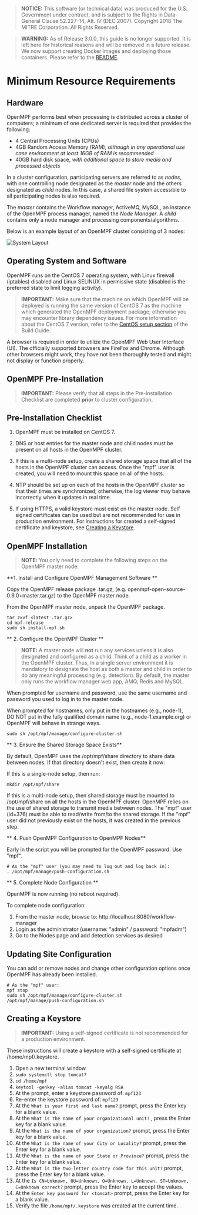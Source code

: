 > **NOTICE:** This software (or technical data) was produced for the U.S. Government under contract, and is subject to the Rights in Data-General Clause 52.227-14, Alt. IV (DEC 2007).
Copyright 2018 The MITRE Corporation. All Rights Reserved.

> **WARNING:** As of Release 3.0.0, this guide is no longer supported. It is left here for historical reasons and will be removed in a future release. We now support creating Docker images and deploying those containers. Please refer to the [README](https://github.com/openmpf/openmpf-docker/blob/master/README.md).

# Minimum Resource Requirements

## Hardware
OpenMPF performs best when processing is distributed across a cluster of computers; a minimum of one dedicated server is required that provides the following:

  - 4 Central Processing Units (CPUs)
  - 4GB Random Access Memory (RAM), *although in any operational use case environment at least 16GB of RAM is recommended*
  - 40GB hard disk space, *with additional space to store media and processed objects*

In a cluster configuration, participating servers are referred to as *nodes*, with one controlling node designated as the *master* node and the others designated as *child* nodes.  In this case, a shared file system accessible to all participating nodes is also required.

The *master* contains the Workflow manager, ActiveMQ, MySQL, an instance of the OpenMPF process manager, named the *Node Manager*. A *child* contains only a node manager and processing components/algorithms.

Below is an example layout of an OpenMPF cluster consisting of 3 nodes:

![System Layout](img/system_layout.png "System Layout")

## Operating System and Software
OpenMPF runs on the CentOS 7 operating system, with Linux firewall (iptables) disabled and Linux SELINUX in permissive state (disabled is the preferred state to limit logging activity).

> **IMPORTANT:** Make sure that the machine on which OpenMPF will be deployed is running the same version of CentOS 7 as the machine which generated the OpenMPF deployment package; otherwise you may encounter library dependency issues. For more information about the CentOS 7 version, refer to the [CentOS setup section](Build-Environment-Setup-Guide/index.html#set-up-the-minimal-centos-7-vm) of the Build Guide.

A browser is required in order to utilize the OpenMPF Web User Interface (UI). The officially supported browsers are FireFox and Chrome. Although other browsers might work, they have not been thoroughly tested and might not display or function properly.

## OpenMPF Pre-Installation
> **IMPORTANT:** Please verify that all steps in the Pre-installation Checklist are completed **prior** to cluster configuration.

## Pre-Installation Checklist

1. OpenMPF must be installed on CentOS 7.

2. DNS or host entries for the master node and child nodes must be present on all hosts in the OpenMPF cluster.

3. If this is a multi-node setup, create a shared storage space that all of the hosts in the OpenMPF cluster can access. Once the "mpf" user is created, you will need to mount this space on all of the hosts.

4. NTP should be set up on each of the hosts in the OpenMPF cluster so that their times are synchronized; otherwise, the log viewer may behave incorrectly when it updates in real time.

5. If using HTTPS, a valid keystore must exist on the master node. Self signed certificates can be used but are not recommended for use in production environment. For instructions for created a self-signed certificate and keystore, see [Creating a Keystore](#creating-a-keystore).

## OpenMPF Installation

> **NOTE:** You only need to complete the following steps on the OpenMPF master node:

**1. Install and Configure OpenMPF Management Software **

Copy the OpenMPF release package .tar.gz, (e.g. openmpf-open-source-0.9.0+master.tar.gz) to the OpenMPF master node.

From the OpenMPF master node, unpack the OpenMPF package.

```
tar zxvf <latest .tar.gz>
cd mpf-release
sudo sh install-mpf.sh
```

** 2. Configure the OpenMPF Cluster **

> **NOTE:** A master node will __**not**__ run any services unless it is also designated and configured as a child. Think of a child as a worker in the OpenMPF cluster. Thus, in a single server environment it is mandatory to designate the host as both a master and child in order to do any meaningful processing (e.g. detection). By default, the master only runs the workflow manager web app, AMQ, Redis and MySQL.

When prompted for username and password, use the same username and password you used to log in to the master node.

When prompted for hostnames, only put in the hostnames (e.g., node-1), DO NOT put in the fully qualified domain name (e.g., node-1.example.org) or OpenMPF will behave in strange ways.

```
sudo sh /opt/mpf/manage/configure-cluster.sh
```

** 3. Ensure the Shared Storage Space Exists**

By default, OpenMPF uses the /opt/mpf/share directory to share data between nodes. If that directory doesn't exist, then create it now:

If this is a single-node setup, then run:

```
mkdir /opt/mpf/share
```

If this is a multi-node setup, then shared storage must be mounted to /opt/mpf/share on all the hosts in the OpenMPF cluster. OpenMPF relies on the use of shared storage to transmit media between nodes. The "mpf" user (id=376) must be able to read/write from/to the shared storage. If the "mpf" user did not previously exist on the hosts, it was created in the previous step.


** 4. Push OpenMPF Configuration to OpenMPF Nodes**

Early in the script you will be prompted for the OpenMPF password. Use "mpf".


```
# As the "mpf" user (you may need to log out and log back in):
. /opt/mpf/manage/push-configuration.sh
```

** 5. Complete Node Configuration **

OpenMPF is now running (no reboot required).

To complete node configuration:

  1. From the master node, browse to: http://localhost:8080/workflow-manager
  2. Login as the administrator (username: "admin" / password: "mpfadm")
  3. Go to the Nodes page and add detection services as desired

## Updating Site Configuration

You can add or remove nodes and change other configuration options once OpenMPF has already been installed.

```
# As the "mpf" user:
mpf stop
sudo sh /opt/mpf/manage/configure-cluster.sh
/opt/mpf/manage/push-configuration.sh
```

## Creating a Keystore

> **IMPORTANT:** Using a self-signed certificate is not recommended for a production environment.

These instructions will create a keystore with a self-signed certificate at /home/mpf/.keystore.

1. Open a new terminal window.
2. `sudo systemctl stop tomcat7`
3. `cd /home/mpf`
4. `keytool -genkey -alias tomcat -keyalg RSA`
5. At the prompt, enter a keystore password of: `mpf123`
6. Re-enter the keystore password of: `mpf123`
7. At the `What is your first and last name?` prompt, press the Enter key for a blank value.
8. At the `What is the name of your organizational unit?` , press the Enter key for a blank value.
9. At the `What is the name of your organization?` prompt, press the Enter key for a blank value.
10. At the `What is the name of your City or Locality?` prompt, press the Enter key for a blank value.
11. At the `What is the name of your State or Province?` prompt, press the Enter key for a blank value.
12. At the `What is the two-letter country code for this unit?` prompt, press the Enter key for a blank value.
13. At the `Is CN=Unknown, OU=Unknown, O=Unknown, L=Unknown, ST=Unknown, C=Unknown correct?` prompt, press the Enter key to accept the values.
14. At the `Enter key password for <tomcat>` prompt, press the Enter key for a blank value.
15. Verify the file `/home/mpf/.keystore` was created at the current time.
